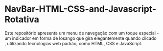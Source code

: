 # NavBar-HTML-CSS-and-Javascript-Rotativa
Este repositório apresenta um menu de navegação com um toque especial - um indicador em forma de losango que gira elegantemente quando clicado , utilizando tecnologias web padrão, como HTML, CSS e JavaScript.
